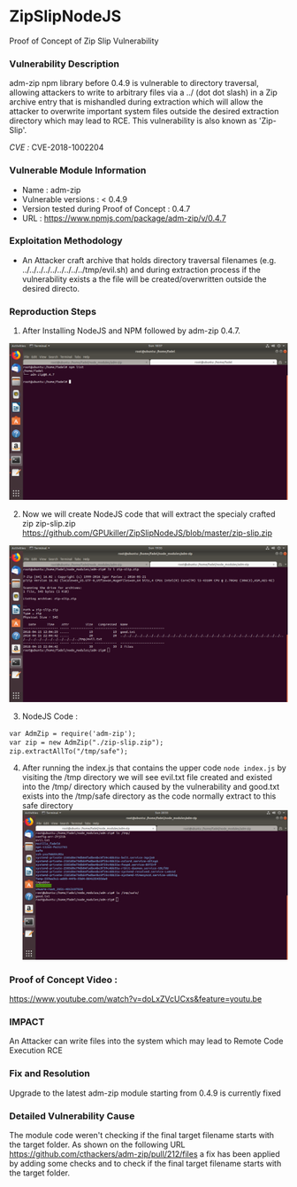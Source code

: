 # ZipSlipNodeJS
Proof of Concept of Zip Slip Vulnerability
### Vulnerability Description
adm-zip npm library before 0.4.9 is vulnerable to directory traversal, allowing attackers to write to arbitrary files via a ../ (dot dot slash) in a Zip archive entry that is mishandled during extraction which will allow the attacker to overwrite important system files outside the desired extraction directory which may lead to RCE. This vulnerability is also known as 'Zip-Slip'.

*CVE :* CVE-2018-1002204

### Vulnerable Module Information 
* Name : adm-zip 
* Vulnerable versions : < 0.4.9
* Version tested during Proof of Concept : 0.4.7
* URL : https://www.npmjs.com/package/adm-zip/v/0.4.7

### Exploitation Methodology 
* An Attacker craft archive that holds directory traversal filenames (e.g. ../../../../../../../../../tmp/evil.sh) and during extraction process if the vulnerability exists a the file will be created/overwritten outside the desired directo.

### Reproduction Steps 
1) After Installing NodeJS and NPM followed by adm-zip 0.4.7.

![alt text](https://raw.githubusercontent.com/GPUkiller/ZipSlipNodeJS/master/1.png)

2) Now we will create NodeJS code that will extract the specialy crafted zip zip-slip.zip
https://github.com/GPUkiller/ZipSlipNodeJS/blob/master/zip-slip.zip

![alt text](https://raw.githubusercontent.com/GPUkiller/ZipSlipNodeJS/master/2.png)

3) NodeJS Code :
```
var AdmZip = require('adm-zip');
var zip = new AdmZip("./zip-slip.zip");
zip.extractAllTo("/tmp/safe"); 
```
4) After running the index.js that contains the upper code ```node index.js```
by visiting the /tmp directory we will see evil.txt file created and existed into the /tmp/ directory which caused by the vulnerability and good.txt exists into the /tmp/safe directory as the code normally extract to this safe directory 
![alt text](https://raw.githubusercontent.com/GPUkiller/ZipSlipNodeJS/master/3.png)

### Proof of Concept Video :
https://www.youtube.com/watch?v=doLxZVcUCxs&feature=youtu.be

### IMPACT

An Attacker can write files into the system which may lead to Remote Code Execution RCE

### Fix and Resolution 
Upgrade to the latest adm-zip module starting from 0.4.9 is currently fixed

### Detailed Vulnerability Cause 
The module code weren't checking if the final target filename starts with the target folder.
As shown on the following URL https://github.com/cthackers/adm-zip/pull/212/files
a fix has been applied by adding some checks and to check if the final target filename starts with the target folder.

